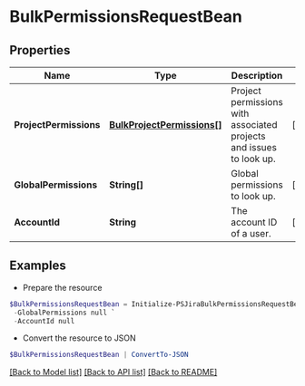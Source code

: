 # BulkPermissionsRequestBean
## Properties

Name | Type | Description | Notes
------------ | ------------- | ------------- | -------------
**ProjectPermissions** | [**BulkProjectPermissions[]**](BulkProjectPermissions.md) | Project permissions with associated projects and issues to look up. | [optional] 
**GlobalPermissions** | **String[]** | Global permissions to look up. | [optional] 
**AccountId** | **String** | The account ID of a user. | [optional] 

## Examples

- Prepare the resource
```powershell
$BulkPermissionsRequestBean = Initialize-PSJiraBulkPermissionsRequestBean  -ProjectPermissions null `
 -GlobalPermissions null `
 -AccountId null
```

- Convert the resource to JSON
```powershell
$BulkPermissionsRequestBean | ConvertTo-JSON
```

[[Back to Model list]](../README.md#documentation-for-models) [[Back to API list]](../README.md#documentation-for-api-endpoints) [[Back to README]](../README.md)

